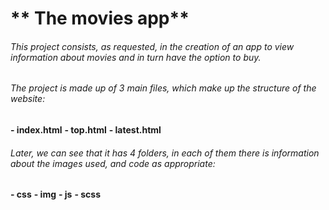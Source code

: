 # ** The movies app**

###### This project consists, as requested, in the creation of an app to view information about movies and in turn have the option to buy.


###### The project is made up of 3 main files, which make up the structure of the website:

**- index.html**
**- top.html**
**- latest.html**


###### Later, we can see that it has 4 folders, in each of them there is information about the images used, and code as appropriate:
**- css**
**- img**
**- js**
**- scss**
